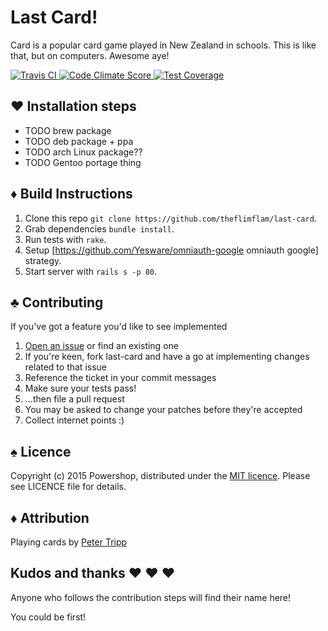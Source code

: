Last Card!
========================================

Card is a popular card game played in New Zealand in schools. This is like
that, but on computers. Awesome aye!

[
  ![Travis CI](https://travis-ci.org/theflimflam/last-card.svg?branch=master)
](https://travis-ci.org/theflimflam/last-card)
[
  ![Code Climate Score](https://d3s6mut3hikguw.cloudfront.net/github/theflimflam/last-card/badges/gpa.svg) 
](https://codeclimate.com/github/theflimflam/last-card)
[
  ![Test Coverage](https://codeclimate.com/github/theflimflam/last-card/badges/coverage.svg)
](https://codeclimate.com/github/theflimflam/last-card/coverage)

&#9829; Installation steps
----------------------------------------

* TODO brew package
* TODO deb package + ppa
* TODO arch Linux package??
* TODO Gentoo portage thing

&#9830; Build Instructions
----------------------------------------
1. Clone this repo `git clone https://github.com/theflimflam/last-card`.
2. Grab dependencies `bundle install`.
3. Run tests with `rake`.
4. Setup [https://github.com/Yesware/omniauth-google omniauth google] strategy.
5. Start server with `rails s -p 80`.

&#9827; Contributing
----------------------------------------

If you've got a feature you'd like to see implemented

1. [Open an issue][1] or find an existing one
2. If you're keen, fork last-card and have a go at implementing changes related to that issue
3. Reference the ticket in your commit messages
4. Make sure your tests pass!
5. ...then file a pull request
4. You may be asked to change your patches before they're accepted
5. Collect internet points :)

  [1]: https://github.com/theflimflam/last-card/issues

&#9824; Licence
----------------------------------------

Copyright (c) 2015 Powershop, distributed under the
[MIT&nbsp;licence][2]. Please see LICENCE file
for details.

  [2]: https://en.wikipedia.org/wiki/MIT_License

&#9830; Attribution
----------------------------------------
Playing cards by [Peter Tripp][3]

  [3]: https://github.com/notpeter/Vector-Playing-Cards

Kudos and thanks &#9829; &#9829; &#9829;
----------------------------------------

Anyone who follows the contribution steps will find their name here!

You could be first!

